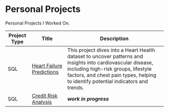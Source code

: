 # Personal Projects
Personal Projects I Worked On.


| Project Type | Title | Description |
| ----------- | ----------- |----------- |
| SQL| [Heart Failure Predictions](https://github.com/Parkerjcow/personal_data_projects/tree/Heart-Failure-Predictions) | This project dives into a Heart Health dataset to uncover patterns and insights into cardiovascular disease, including high-risk groups, lifestyle factors, and chest pain types, helping to identify potential indicators and trends. |
| SQL| [Credit Risk Analysis]() | ***work in progress***|
